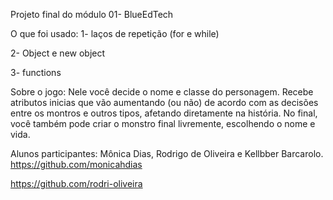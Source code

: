 Projeto final do módulo 01- BlueEdTech

O que foi usado:
1- laços de repetição (for e while)

2- Object e new object

3- functions

Sobre o jogo:
Nele você decide o nome e classe do personagem. Recebe atributos inicias que vão aumentando (ou não) de acordo com as decisões entre os montros e outros tipos, afetando diretamente na história. No final, você também pode criar o monstro final livremente, escolhendo o nome e vida.

Alunos participantes: Mônica Dias, Rodrigo de Oliveira e Kellbber Barcarolo.
https://github.com/monicahdias

https://github.com/rodri-oliveira
